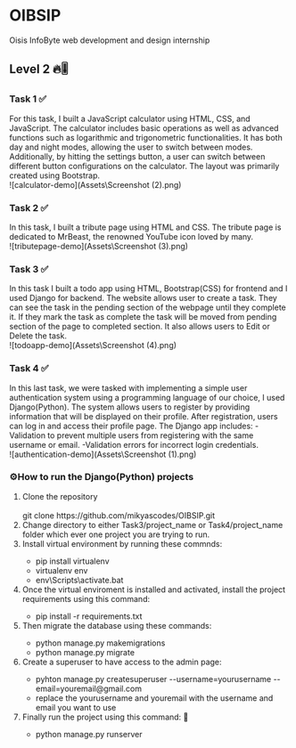 # OIBSIP
Oisis InfoByte web development and design internship
## Level 2  🔥🎚️ 
### Task 1 ✅
For this task, I built a JavaScript calculator using HTML, CSS, and JavaScript. The calculator includes basic operations as well as advanced functions such as logarithmic and trigonometric functionalities. It has both day and night modes, allowing the user to switch between modes. Additionally, by hitting the settings button, a user can switch between different button configurations on the calculator. The layout was primarily created using Bootstrap.<br/>
![calculator-demo](Assets\Screenshot (2).png)

### Task 2 ✅
In this task, I built a tribute page using HTML and CSS. The tribute page is dedicated to MrBeast, the renowned YouTube icon loved by many.<br/>
![tributepage-demo](Assets\Screenshot (3).png)

### Task 3 ✅
In this task I built a todo app using HTML, Bootstrap(CSS) for frontend and I used Django for backend. The website allows user to create a task. They can see the task in the pending section of the webpage until they complete it. If they mark the task as complete the task will be moved from pending section of the page to completed section. It also allows users to Edit or Delete the task.<br/>
![todoapp-demo](Assets\Screenshot (4).png)

### Task 4 ✅
In this last task, we were tasked with implementing a simple user authentication system using a programming language of our choice, I used Django(Python). The system allows users to register by providing information that will be displayed on their profile. After registration, users can log in and access their profile page. The Django app includes:
-Validation to prevent multiple users from registering with the same username or email.
-Validation errors for incorrect login credentials.<br/>
![authentication-demo](Assets\Screenshot (1).png)

### ⚙️How to run the Django(Python) projects
<ol>
<li> Clone the repository </li><br>
    git clone https://github.com/mikyascodes/OIBSIP.git
<li> Change directory to either Task3/project_name or Task4/project_name folder which ever one project you are  trying to run.</li>
<li> Install virtual environment by running these commnds:</li>
    <ul>
    <li>pip install virtualenv</li>
    <li>virtualenv env</li>
    <li>env\Scripts\activate.bat</li>
    </ul>
<li> Once the virtual enviroment is installed and activated, install the project requirements using this command:</li>
    <ul>
    <li>pip install -r requirements.txt</li>
    </ul>
<li>Then migrate the database using these commands:</li>
    <ul>
    <li>python manage.py makemigrations</li>
    <li>python manage.py migrate</li>
    </ul>
<li>Create a superuser to have access to the admin page:</li>
    <ul>
    <li>pyhton manage.py createsuperuser --username=yourusername --email=youremail@gmail.com</li>
    <li>replace the yourusername and youremail with the username and email you want to use</li>
    </ul>
<li>Finally run the project using this command: 👏</li>
    <ul>
    <li>python manage.py runserver</li>
    </ul>
</ol>






